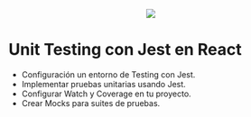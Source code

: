 <p style="text-align: center">
<img src="https://static.platzi.com/cdn-cgi/image/width=1024,quality=50,format=auto/media/achievements/badge-unit-testing-jest-react-bb2bcb68-aeb7-4ff3-886e-f04816dfe0a0.png" />
</p>

# Unit Testing con Jest en React

- Configuración un entorno de Testing con Jest.
- Implementar pruebas unitarias usando Jest.
- Configurar Watch y Coverage en tu proyecto.
- Crear Mocks para suites de pruebas.
